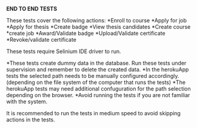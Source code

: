 **END TO END TESTS**

These tests cover the following actions:
*Enroll to course
*Apply for job
*Apply for thesis
*Create badge
*View thesis candidates
*Create course
*create job
*Award/Validate badge
*Upload/Validate certificate
*Revoke/validate certificate


These tests require Selinium IDE driver to run. 

*These tests create dummy data in the database. Run these tests under supervision and remember to delete the created data.
*In the herokuApp tests the selected path needs to be manually configured accordingly.(depending on the file system of the computer that runs the tests)
*The herokuApp tests may need additional confuguration for the path selection depending on the browser.
*Avoid running the tests if you are not familiar with the system.

It is recommended to run the tests in medium speed to avoid skipping actions in the tests.

